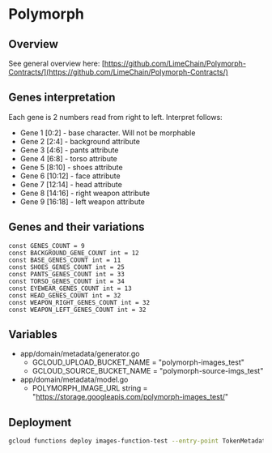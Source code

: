 # Polymorph
## Overview
See general overview here: [https://github.com/LimeChain/Polymorph-Contracts/](https://github.com/LimeChain/Polymorph-Contracts/)
## Genes interpretation
Each gene is 2 numbers read from right to left. Interpret follows:
- Gene 1 [0:2] - base character. Will not be morphable 
- Gene 2 [2:4] - background attribute
- Gene 3 [4:6] - pants attribute
- Gene 4 [6:8] - torso attribute
- Gene 5 [8:10] - shoes attribute
- Gene 6 [10:12] - face attribute
- Gene 7 [12:14] - head attribute
- Gene 8 [14:16] - right weapon attribute
- Gene 9 [16:18] - left weapon attribute

## Genes and their variations
```
const GENES_COUNT = 9
const BACKGROUND_GENE_COUNT int = 12
const BASE_GENES_COUNT int = 11
const SHOES_GENES_COUNT int = 25
const PANTS_GENES_COUNT int = 33
const TORSO_GENES_COUNT int = 34
const EYEWEAR_GENES_COUNT int = 13
const HEAD_GENES_COUNT int = 32
const WEAPON_RIGHT_GENES_COUNT int = 32
const WEAPON_LEFT_GENES_COUNT int = 32
```

## Variables
- app/domain/metadata/generator.go
  - GCLOUD_UPLOAD_BUCKET_NAME = "polymorph-images_test"
  - GCLOUD_SOURCE_BUCKET_NAME = "polymorph-source-imgs_test"
- app/domain/metadata/model.go
  - POLYMORPH_IMAGE_URL string = "https://storage.googleapis.com/polymorph-images_test/"

## Deployment
```bash
gcloud functions deploy images-function-test --entry-point TokenMetadata --runtime go116 --trigger-http --allow-unauthenticated --update-env-vars NODE_URL=https://rinkeby.infura.io/v3/72c7b07ef4c44fa79845fbbd526412ed,CONTRACT_ADDRESS=0x0c64049fd11bfb5c194662a4a6ED9BA7D6A389cA,DB_URL=polymorphraritydevclust.fyvje.mongodb.net/myFirstDatabase,USERNAME=thevikk,PASSWORD=2JkRAigzcaESkalt,POLYMORPH_DB=polymorphs-rarity-rinkeby-prod5,RARITY_COLLECTION=rarities-v2
```